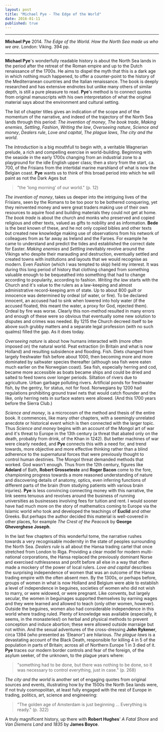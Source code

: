 ```yaml
---
layout: post
title: "Michael Pye - The Edge of the World"
date: 2016-01-11
published: true
---
```



***
<b>Michael Pye</b> 2014. _The Edge of the World. How the North Sea made us who we are_. London: Viking. 394 pp.

***


**Michael Pye**'s wonderfully readable history is about the North Sea lands in the period after the retreat of the Roman empire and up to the Dutch renaissance of the 1700s. He aims to dispel the myth that this is a dark age in which nothing much happened, to offer a counter-point to the history of the Mediterranean countries and the Italian renaissance.  The book is deeply researched and has extensive endnotes but unlike many others of similar depth, is still a pure pleasure to read. **Pye**'s method is to connect quotes from original manuscripts with his own interpretation of what the original material says about the environment and cultural setting. 

The list of chapter titles gives an indication of the scope and of the momentum of the narrative, and indeed of the trajectory of the North Sea lands through this period: _The invention of money_, _The book trade_, _Making enemies_, _Settling_, _Fashion_, _Writing the law_, _Overseeing nature_, _Science and money_, _Dealers rule_, _Love and capital_, _The plague laws_, _The city and the world_.

The _Introduction_ is a big mouthfull to begin with, a veritable Wagnerian prelude,  a rich and compelling exercise in world-building.  Beginning with the seaside in the early 1700s changing from an industrial zone to a playground for the idle English upper class; then a story from the start, ca. 700, of the Frisians from the intertidal marine marshland of what is now the Belgian coast.  **Pye** wants us to think of this broad period into which he will paint as not the Dark Ages but

>"the 'long morning' of our world." (p. 12)  

_The invention of money_,  takes us deeper into the intriguing lives of the Frisians, seen by the Romans to be too poor to be bothered conquering, yet they reinvented money and were great traders making use of their own resources to aquire food and building materials they could not get at home.  _The book trade_ is about the church and monks who preserved and copied religious and other texts, valued as gifts to nobility and as information.  **Bede** is the best known of these, and he not only copied bibles and other texts but created new knowledge making use of observations from his network of colleagues from as far away as Ireland and the Faroes. For example he came to understand and predict the tides and established the correct date for Easter.  _Making enemies_ and _Settling_ inevitably revolve around the Vikings who despite their marauding and destruction, eventually settled and created towns with institutions and layouts that we would recognise as modern. Even _Fashion_ (which I was tempted to skip) held my interest.  It was during this long period of history that clothing changed from something valuable enough to be bequeathed into something that had to change according to popularity, according to fashion.  _Writing the law_ starts with the Church and it's value to the rulers as a law-keeping and almost administrative record-keeping arm of state. Up to about 800 guilt or innocence was determined by ordeal (of water, or fire).  To be declared innocent, an accused had to sink when lowered into holy water (if the accused floated, this meant the water, a proxy for God, rejected them).  Ordeal by fire was worse.  Clearly this non-method resulted in many errors and enough of these were so obvious that eventually some new solution to disputes and crimes was needed.  By 1215 the Church decreed itself to be above such grubby matters and a separate legal profession (with no such qualms) filled the gap.  As it does today.

_Overseeing nature_ is about how humans interacted with (more often imposed on) the natural world.  Peat extraction (in Britain and what is now Holland) and resulting subsidence and flooding.  Fish.  Diets changed from largely freshwater fish before about 1000, then becoming more and more dominated by saltwater species thereafter (although sea fish were eaten much earlier on the Norwegian coast).  Sea fish, especially herring and cod, became more accessible as boats became ships and could be dried and salted to feed towns over longer periods. Siltation of rivers due to agriculture. Urban garbage polluting rivers. Artificial ponds for freshwater fish, by the gentry, for status, not for food. Norwegians by 1200 had regulations prohibiting ground trawl nets that would catch flounder and the like, only herring nets in surface waters were allowed. (And this 1700 years before the Sierra Club.)

_Science and money_, is a microcosm of the method and thesis of the entire book.  It commences, like many other chapters, with a seemingly unrelated anecdote or historical event which is then  connected with the larger topic.  Thus _Science and money_ begins with an account of the Mongol art of war and it's threat to Europe in the 13th century (a threat that abated only on the death, probably from drink, of the Khan in 1242).  But better machines of war were clearly needed, and **Pye** connects this with a need for, and trend towards, more objective and more effective thinking rather than a blind adherence  to the supernatural forces that were  previously thought to control human destinies.  The Mongol threat demanded methods that worked.  God wasn't enough.  Thus from the 12th century, figures like **Adelard** of Bath, **Robert Grosseteste** and **Roger Bacon** come to the fore, championing progress towards a more reasoned understanding of nature and discovering details of anatomy, optics, even inferring functions of different parts of the brain (from studying patients with various brain injuries).  **Pye** is less convincing connecting money with this narrative, the link seems tenuous and revolves around the business of running universities as businesses involving fees for tuition and rent. I would sooner have had much more on the story of mathematics coming to Europe via the Islamic world who took and developed the teachings of **Euclid** and other Greeks.  But perhaps the author decided this material is well-covered in other places, for example _The Crest of the Peacock_ by **George Gheverghese Joseph**.

In the last few chapters of this wonderful tome, the narrative rushes towards a very recognisable modernity in the state of peoples surrounding the North Sea. _Dealers rule_ is all about the Hansa trading cartel that once stretched from London to Riga.  Providing a clear model for modern multi-national corporations, the Hansa replaced the previously dominant Norse and exercised ruthlessness and profit before all else in a way that often made a mockery of the power of local rulers.  _Love and capital_ describes the surprising independence of women that was an outcome of the Hansa trading empire with the often absent men.  By the 1300s, or perhaps before, groups of women in what is now Holland and Belgium were able to establish a level of independence in beguines, societies of women who did not wish to marry, or were widowed, or were pregnant.  Like convents, but largely secular, the women in beguinages supported themselves by earning wages and they were learned and allowed to teach (only other women, however).  Outside the beguines, women also had considerable independence in this world where trading ruled.  Plenty of knowledge was available (especially, it seems, in the monasteries!) on herbal and physical methods to prevent conception and induce abortion; these were allowed outside marraige but not within.  And the sexual adventures of the cross-dressing **John Rykener**, circa 1394 (who presented as 'Eleanor') are hilarious. _The plague laws_ is a devastating account of the Black Death, responsible for killing 4 in 5 of the population in parts of Britain; across all of Northern Europe 1 in 3 died of it.  **Pye** traces our modern border controls and fear of the foreign, of the asylum seeker, of the unknown, to the plague years where:

>"something had to be done, but there was nothing to be done, so it was necessary to control everything, just in case." (p. 268)

_The city and the world_ is another set of engaging quotes  from original sources and events, illustrating how by the 1500s the North Sea lands were, if not truly cosmopolitan, at least fully engaged with the rest of Europe in trading, politics, art, science and engineering:  

>"The golden age of Amsterdam is just beginning ...   Everything is ready." (p. 322)

A truly magnificent history, up there with **Robert Hughes**' _A Fatal Shore_ and _Van Diemens Land_ and _1835_ by **James Boyce**.
